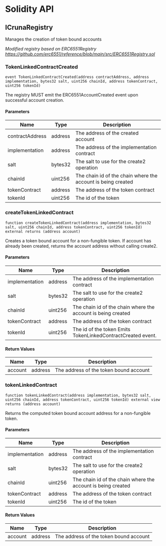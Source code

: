 # Solidity API

## ICrunaRegistry

Manages the creation of token bound accounts

_Modified registry based on ERC6551Registry
https://github.com/erc6551/reference/blob/main/src/ERC6551Registry.sol_

### TokenLinkedContractCreated

```solidity
event TokenLinkedContractCreated(address contractAddress, address implementation, bytes32 salt, uint256 chainId, address tokenContract, uint256 tokenId)
```

The registry MUST emit the ERC6551AccountCreated event upon successful account creation.

#### Parameters

| Name | Type | Description |
| ---- | ---- | ----------- |
| contractAddress | address | The address of the created account |
| implementation | address | The address of the implementation contract |
| salt | bytes32 | The salt to use for the create2 operation |
| chainId | uint256 | The chain id of the chain where the account is being created |
| tokenContract | address | The address of the token contract |
| tokenId | uint256 | The id of the token |

### createTokenLinkedContract

```solidity
function createTokenLinkedContract(address implementation, bytes32 salt, uint256 chainId, address tokenContract, uint256 tokenId) external returns (address account)
```

Creates a token bound account for a non-fungible token.
If account has already been created, returns the account address without calling create2.

#### Parameters

| Name | Type | Description |
| ---- | ---- | ----------- |
| implementation | address | The address of the implementation contract |
| salt | bytes32 | The salt to use for the create2 operation |
| chainId | uint256 | The chain id of the chain where the account is being created |
| tokenContract | address | The address of the token contract |
| tokenId | uint256 | The id of the token Emits TokenLinkedContractCreated event. |

#### Return Values

| Name | Type | Description |
| ---- | ---- | ----------- |
| account | address | The address of the token bound account |

### tokenLinkedContract

```solidity
function tokenLinkedContract(address implementation, bytes32 salt, uint256 chainId, address tokenContract, uint256 tokenId) external view returns (address account)
```

Returns the computed token bound account address for a non-fungible token.

#### Parameters

| Name | Type | Description |
| ---- | ---- | ----------- |
| implementation | address | The address of the implementation contract |
| salt | bytes32 | The salt to use for the create2 operation |
| chainId | uint256 | The chain id of the chain where the account is being created |
| tokenContract | address | The address of the token contract |
| tokenId | uint256 | The id of the token |

#### Return Values

| Name | Type | Description |
| ---- | ---- | ----------- |
| account | address | The address of the token bound account |

